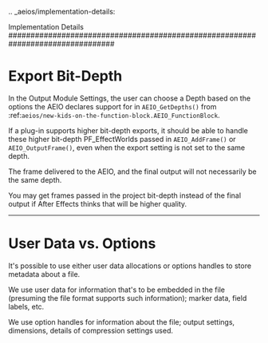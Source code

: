 .. _aeios/implementation-details:

Implementation Details
################################################################################

Export Bit-Depth
================================================================================

In the Output Module Settings, the user can choose a Depth based on the options the AEIO declares support for in ``AEIO_GetDepths()`` from :ref:`aeios/new-kids-on-the-function-block.AEIO_FunctionBlock`.

If a plug-in supports higher bit-depth exports, it should be able to handle these higher bit-depth PF_EffectWorlds passed in ``AEIO_AddFrame()`` or ``AEIO_OutputFrame()``, even when the export setting is not set to the same depth.

The frame delivered to the AEIO, and the final output will not necessarily be the same depth.

You may get frames passed in the project bit-depth instead of the final output if After Effects thinks that will be higher quality.

----

User Data vs. Options
================================================================================

It's possible to use either user data allocations or options handles to store metadata about a file.

We use user data for information that's to be embedded in the file (presuming the file format supports such information); marker data, field labels, etc.

We use option handles for information about the file; output settings, dimensions, details of compression settings used.

